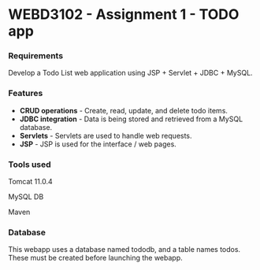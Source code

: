 # WEBD3102 - Assignment 1 - TODO app

### Requirements
Develop a Todo List web application using JSP + Servlet + JDBC + MySQL.

### Features
- **CRUD operations** - Create, read, update, and delete todo items.
- **JDBC integration** - Data is being stored and retrieved from a MySQL database.
- **Servlets** - Servlets are used to handle web requests.
- **JSP** - JSP is used for the interface / web pages.

### Tools used
Tomcat 11.0.4

MySQL DB

Maven 

### Database
This webapp uses a database named tododb, and a table names todos. These must be created before launching the webapp.
